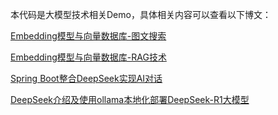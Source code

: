 本代码是大模型技术相关Demo，具体相关内容可以查看以下博文：

[Embedding模型与向量数据库-图文搜索](https://www.chengpei.top/archives/embedding-model-picture-search)

[Embedding模型与向量数据库-RAG技术](https://www.chengpei.top/archives/embedding-model-vector-database)

[Spring Boot整合DeepSeek实现AI对话](https://www.chengpei.top/archives/spring-boot-deepseek)

[DeepSeek介绍及使用ollama本地化部署DeepSeek-R1大模型](https://www.chengpei.top/archives/deepseek-r1-ollama)